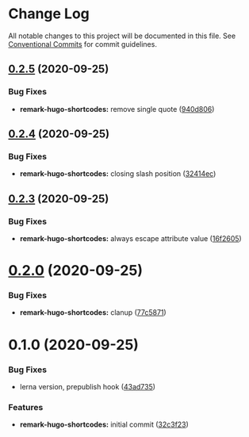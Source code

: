 # Change Log

All notable changes to this project will be documented in this file.
See [Conventional Commits](https://conventionalcommits.org) for commit guidelines.

## [0.2.5](https://github.com/HitkoDev/md-shortcodes-lint/compare/v0.2.4...v0.2.5) (2020-09-25)


### Bug Fixes

* **remark-hugo-shortcodes:** remove single quote ([940d806](https://github.com/HitkoDev/md-shortcodes-lint/commit/940d8065d0bdd5537c0773ee34aaad3b7f6ceb13))





## [0.2.4](https://github.com/HitkoDev/md-shortcodes-lint/compare/v0.2.3...v0.2.4) (2020-09-25)


### Bug Fixes

* **remark-hugo-shortcodes:** closing slash position ([32414ec](https://github.com/HitkoDev/md-shortcodes-lint/commit/32414ec03b9dbd57fe572761990128241247d7f8))





## [0.2.3](https://github.com/HitkoDev/md-shortcodes-lint/compare/v0.2.2...v0.2.3) (2020-09-25)


### Bug Fixes

* **remark-hugo-shortcodes:** always escape attribute value ([16f2605](https://github.com/HitkoDev/md-shortcodes-lint/commit/16f260512649e49f52aa634485fbb6bf3dfdbabc))





# [0.2.0](https://github.com/HitkoDev/md-shortcodes-lint/compare/v0.1.0...v0.2.0) (2020-09-25)


### Bug Fixes

* **remark-hugo-shortcodes:** clanup ([77c5871](https://github.com/HitkoDev/md-shortcodes-lint/commit/77c587138311699942dffdaad87364344e322b49))





# 0.1.0 (2020-09-25)


### Bug Fixes

* lerna version, prepublish hook ([43ad735](https://github.com/HitkoDev/md-shortcodes-lint/commit/43ad7356dd667427f5bd13476a20d05a8a0593dc))


### Features

* **remark-hugo-shortcodes:** initial commit ([32c3f23](https://github.com/HitkoDev/md-shortcodes-lint/commit/32c3f235ba5d7d25e9c58a28af68eed5af1d75ac))

